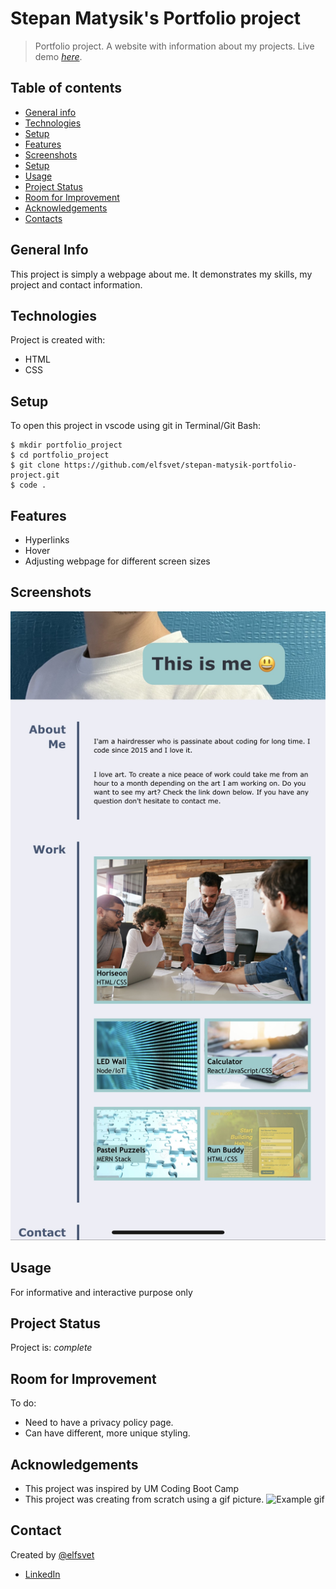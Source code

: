 # Stepan Matysik's Portfolio project
> Portfolio project. A website with information about my projects.
> Live demo [_here_](https://elfsvet.github.io/stepan-matysik-portfolio-project/). 

## Table of contents
* [General info](#general-info)
* [Technologies](#technologies)
* [Setup](#setup)
* [Features](#features)
* [Screenshots](#screenshots)
* [Setup](#setup)
* [Usage](#usage)
* [Project Status](#project-status)
* [Room for Improvement](#room-for-improvement)
* [Acknowledgements](#acknowledgements)
* [Contacts](#contact)



## General Info
This project is simply a webpage about me.
It demonstrates my skills, my project and contact information.

## Technologies
Project is created with:
- HTML
- CSS

## Setup
To open this project in vscode using git in Terminal/Git Bash:

```
$ mkdir portfolio_project
$ cd portfolio_project
$ git clone https://github.com/elfsvet/stepan-matysik-portfolio-project.git
$ code .
```

## Features
- Hyperlinks
- Hover
- Adjusting webpage for different screen sizes
## Screenshots
![Example screenshot](./assets/images/stepan-portfolio.png)


## Usage
For informative and interactive purpose only

## Project Status
Project is: _complete_

## Room for Improvement
To do:
- Need to have a privacy policy page.
- Can have different, more unique styling.

## Acknowledgements
- This project was inspired by UM Coding Boot Camp
- This project was creating from scratch using a gif picture.
![Example gif](./assets/images/project-sample.gif)
## Contact
Created by [@elfsvet](https://github.com/elfsvet)
- [LinkedIn](https://www.linkedin.com/in/stepanmatysik/)
